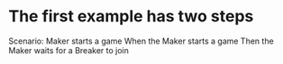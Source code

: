 # The first example has two steps


Scenario: Maker starts a game When the Maker starts a game Then the
Maker waits for a Breaker to join

